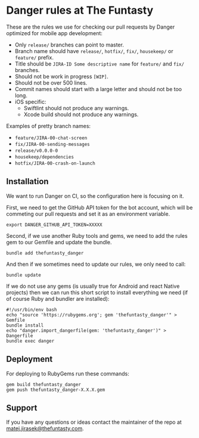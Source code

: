 # Danger rules at The Funtasty

These are the rules we use for checking our pull requests by Danger optimized for mobile app development:

- Only `release/` branches can point to master.
- Branch name should have `release/`, `hotfix/`, `fix/`, `housekeep/` or `feature/` prefix.
- Title should be `JIRA-ID Some descriptive name` for `feature/` and `fix/` branches.
- Should not be work in progress `[WIP]`.
- Should not be over 500 lines.
- Commit names should start with a large letter and should not be too long.
- iOS specific:
  - Swiftlint should not produce any warnings.
  - Xcode build should not produce any warnings.
  
Examples of pretty branch names:

- `feature/JIRA-00-chat-screen`
- `fix/JIRA-00-sending-messages`
- `release/v0.0.0-0`
- `housekeep/dependencies`
- `hotfix/JIRA-00-crash-on-launch`

## Installation

We want to run Danger on CI, so the configuration here is focusing on it.

First, we need to get the GitHub API token for the bot account, which will be commeting our pull requests and set it as an environment variable.

```
export DANGER_GITHUB_API_TOKEN=XXXXX
```

Second, if we use another Ruby tools and gems, we need to add the rules gem to our Gemfile and update the bundle.

```
bundle add thefuntasty_danger
```

And then if we sometimes need to update our rules, we only need to call:

```
bundle update
```

If we do not use any gems (is usually true for Android and react Native projects) then we can run this short script to install everything we need (if of course Ruby and bundler are installed):

```
#!/usr/bin/env bash
echo "source 'https://rubygems.org'; gem 'thefuntasty_danger'" > Gemfile
bundle install
echo "danger.import_dangerfile(gem: 'thefuntasty_danger')" > Dangerfile
bundle exec danger
```

## Deployment

For deploying to RubyGems run these commands:

```
gem build thefuntasty_danger
gem push thefuntasty_danger-X.X.X.gem
```

## Support

If you have any questions or ideas contact the maintainer of the repo at matej.jirasek@thefuntasty.com.
